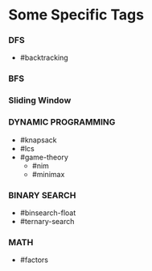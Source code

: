 # Some Specific Tags

### DFS
- \#backtracking

### BFS

### Sliding Window

### DYNAMIC PROGRAMMING
- \#knapsack
- \#lcs
- \#game-theory
	- \#nim
	- \#minimax

### BINARY SEARCH
- \#binsearch-float
- \#ternary-search

### MATH
- \#factors
